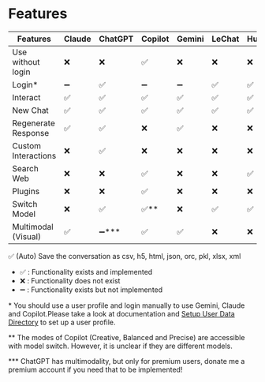 # Features

Features            | Claude | ChatGPT | Copilot | Gemini | LeChat | HuggingChat | Pi
--------------------|--------|---------|---------|--------|--------|-------------|----
Use without login   | ❌     | ❌      | ✅      | ❌     |  ❌    | ❌          | ✅ 
Login*              | ➖     | ✅      | ➖      | ➖     |  ✅    | ✅          | ➖ 
Interact            | ✅     | ✅      | ✅      | ✅     |  ✅    | ✅          | ✅ 
New Chat            | ✅     | ✅      | ✅      | ✅     |  ✅    | ✅          | ✅ 
Regenerate Response | ✅     | ✅      | ❌      | ✅     |  ❌    | ❌          | ❌ 
Custom Interactions | ❌     | ✅      | ❌      | ❌     |  ❌    | ❌          | ❌ 
Search Web          | ❌     | ❌      | ✅      | ❌     |  ❌    | ✅          | ❌ 
Plugins             | ❌     | ❌      | ✅      | ❌     |  ❌    | ❌          | ❌ 
Switch Model        | ❌     | ✅      | ✅**    | ❌     |  ✅    | ✅          | ✅ 
Multimodal (Visual)| ✅     | ➖***   | ✅      | ✅     |  ❌    | ❌          | ❌ 

✅ (Auto) Save the conversation as csv, h5, html, json, orc, pkl, xlsx, xml


* ✅ : Functionality exists and implemented
* ❌ : Functionality does not exist
* ➖ : Functionality exists but not implemented


\* You should use a user profile and login manually to use Gemini, Claude and Copilot.Please take a look at documentation and [Setup User Data Directory](getting_started.rst) to set up a user profile.

\*\* The modes of Copilot (Creative, Balanced and Precise) are accessible with model switch. However, it is unclear if they are different models.

\*\*\* ChatGPT has multimodality, but only for premium users, donate me a premium account if you need that to be implemented!

